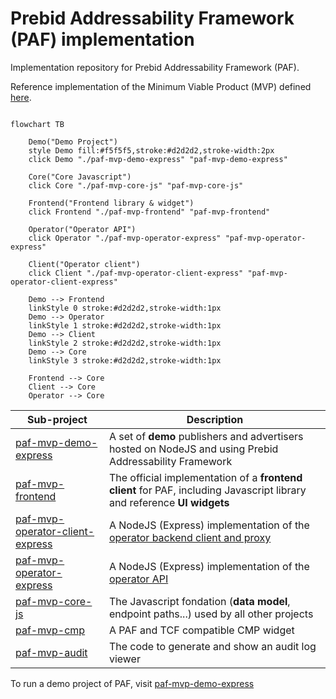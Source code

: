 # Prebid Addressability Framework (PAF) implementation

Implementation repository for Prebid Addressability Framework (PAF).

Reference implementation of the Minimum Viable Product (MVP) defined [here](https://github.com/criteo/addressable-network-proposals/tree/main/mvp-spec).

```mermaid

flowchart TB

    Demo("Demo Project")
    style Demo fill:#f5f5f5,stroke:#d2d2d2,stroke-width:2px
    click Demo "./paf-mvp-demo-express" "paf-mvp-demo-express"
    
    Core("Core Javascript")
    click Core "./paf-mvp-core-js" "paf-mvp-core-js"
    
    Frontend("Frontend library & widget")
    click Frontend "./paf-mvp-frontend" "paf-mvp-frontend"
    
    Operator("Operator API")
    click Operator "./paf-mvp-operator-express" "paf-mvp-operator-express"
    
    Client("Operator client")
    click Client "./paf-mvp-operator-client-express" "paf-mvp-operator-client-express"
    
    Demo --> Frontend
    linkStyle 0 stroke:#d2d2d2,stroke-width:1px
    Demo --> Operator
    linkStyle 1 stroke:#d2d2d2,stroke-width:1px
    Demo --> Client
    linkStyle 2 stroke:#d2d2d2,stroke-width:1px
    Demo --> Core
    linkStyle 3 stroke:#d2d2d2,stroke-width:1px
    
    Frontend --> Core
    Client --> Core
    Operator --> Core

```


| Sub-project                                                          | Description                                                                                                                                                                 |
|----------------------------------------------------------------------|-----------------------------------------------------------------------------------------------------------------------------------------------------------------------------|
| [paf-mvp-demo-express](./paf-mvp-demo-express)                       | A set of **demo** publishers and advertisers hosted on NodeJS and using Prebid Addressability Framework                                                                     |
| [paf-mvp-frontend](./paf-mvp-frontend)                               | The official implementation of a **frontend client** for PAF, including Javascript library and reference **UI widgets**                                                     |
| [paf-mvp-operator-client-express](./paf-mvp-operator-client-express) | A NodeJS (Express) implementation of the [operator backend client and proxy](https://github.com/criteo/addressable-network-proposals/blob/main/mvp-spec/operator-client.md) |
| [paf-mvp-operator-express](./paf-mvp-operator-express)               | A NodeJS (Express) implementation of the [operator API](https://github.com/criteo/addressable-network-proposals/blob/main/mvp-spec/operator-api.md)                         |
| [paf-mvp-core-js](./paf-mvp-core-js)                                 | The Javascript fondation (**data model**, endpoint paths...) used by all other projects                                                                                     |
| [paf-mvp-cmp](./paf-mvp-cmp)                                 | A PAF and TCF compatible CMP widget|
| [paf-mvp-audit](./paf-mvp-audit)                                 | The code to generate and show an audit log viewer|

To run a demo project of PAF, visit [paf-mvp-demo-express](./paf-mvp-demo-express)
